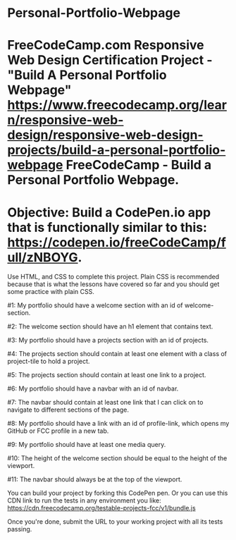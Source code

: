 # Personal-Portfolio-Webpage
# FreeCodeCamp.com Responsive Web Design Certification Project - "Build A Personal Portfolio Webpage" https://www.freecodecamp.org/learn/responsive-web-design/responsive-web-design-projects/build-a-personal-portfolio-webpage FreeCodeCamp - Build a Personal Portfolio Webpage.

# Objective: Build a CodePen.io app that is functionally similar to this: https://codepen.io/freeCodeCamp/full/zNBOYG.

Use HTML, and CSS to complete this project. Plain CSS is recommended because that is what the lessons have covered so far and you should get some practice with plain CSS.

#1: My portfolio should have a welcome section with an id of welcome-section.

#2: The welcome section should have an h1 element that contains text.

#3: My portfolio should have a projects section with an id of projects.

#4: The projects section should contain at least one element with a class of project-tile to hold a project.

#5: The projects section should contain at least one link to a project.

#6: My portfolio should have a navbar with an id of navbar.

#7: The navbar should contain at least one link that I can click on to navigate to different sections of the page.

#8: My portfolio should have a link with an id of profile-link, which opens my GitHub or FCC profile in a new tab.

#9: My portfolio should have at least one media query.

#10: The height of the welcome section should be equal to the height of the viewport.

#11: The navbar should always be at the top of the viewport.

You can build your project by forking this CodePen pen. Or you can use this CDN link to run the tests in any environment you like: https://cdn.freecodecamp.org/testable-projects-fcc/v1/bundle.js

Once you're done, submit the URL to your working project with all its tests passing.
